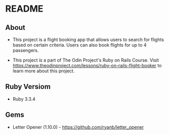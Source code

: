 # README

## About

* This project is a flight booking app that allows users to search for flights based on certain criteria. Users can also book flights for up to 4 passengers.

* This project is a part of The Odin Project's Ruby on Rails Course. Visit https://www.theodinproject.com/lessons/ruby-on-rails-flight-booker to learn more about this project.

## Ruby Versiom

* Ruby 3.3.4

## Gems

* Letter Opener (1.10.0) - https://github.com/ryanb/letter_opener